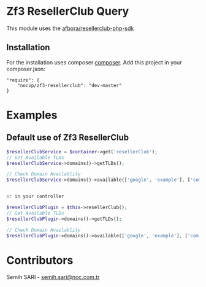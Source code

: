 Zf3 ResellerClub Query
============================
This module uses the [afbora/resellerclub-php-sdk](https://github.com/afbora/resellerclub-php-sdk "afbora/resellerclub-php-sdk Package")


Installation
------------
For the installation uses composer [composer](http://getcomposer.org "composer - package manager").
Add this project in your composer.json:


    "require": {
        "nocvp/zf3-resellerclub": "dev-master"
    }


Examples
=====================================
Default use of Zf3 ResellerClub
------------
```php
$resellerClubService = $container->get('resellerClub');
// Get Available TLDs
$resellerClubService->domains()->getTLDs();

// Check Domain Availablity
$resellerClubService->domains()->available(['google', 'example'], ['com', 'net']); // This will check google.com, google.net, example.com and example.net


or in your controller

$resellerClubPlugin = $this->resellerClub();
// Get Available TLDs
$resellerClubPlugin->domains()->getTLDs();

// Check Domain Availablity
$resellerClubPlugin->domains()->available(['google', 'example'], ['com', 'net']); // This will check google.com, google.net, example.com and example.net

```


Contributors
=====================================

Semih SARI - semih.sari@noc.com.tr